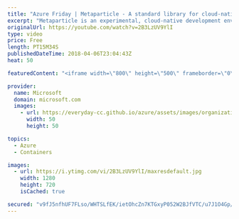```yaml
---
title: "Azure Friday | Metaparticle - A standard library for cloud-native applications on Kubernetes"
excerpt: "Metaparticle is an experimental, cloud-native development environment for democratizing and simplifying the development of reliable distributed applications. It uses a code-first approach, so developers can describe the composite nature of their application with easy to apply patterns and practices to"
originalUrl: https://youtube.com/watch?v=2B3LzUV9YlI
type: video
price: Free
length: PT15M34S
publishedDateTime: 2018-04-06T23:04:43Z
heat: 50

featuredContent: "<iframe width=\"800\" height=\"500\" frameborder=\"0\" src=\"https://www.youtube.com/embed/2B3LzUV9YlI\" allow=\"accelerometer; autoplay; encrypted-media; gyroscope; picture-in-picture\" allowfullscreen></iframe>"

provider:
  name: Microsoft
  domain: microsoft.com
  images:
    - url: https://everyday-cc.github.io/azure/assets/images/organizations/microsoft.com-50x50.jpg
      width: 50
      height: 50

topics:
  - Azure
  - Containers

images:
  - url: https://i.ytimg.com/vi/2B3LzUV9YlI/maxresdefault.jpg
    width: 1280
    height: 720
    isCached: true

secured: "v9fJ5nfhUF7FLso/WHTSLfEK/ietOhcZn7KTGxyP052W2BJfVTC/u7J1O4Gp/Uxfn0DNtFOHu75wMn/W3UpYCdew2rhLOa8cD1ACtCXUtJHFDaRuRDk+Lkw94+Zqty3FPDkOfpUjDyeJtIxjhyWcu4ZCU+QqyYlga3enEeKgfD5xqL6s37M99XJxjIgY+Mt1Ds+kQt8AH+1N+HA7qH+GTQScG7uv/r4VqWN2KhmLwnC2xHGRFAxbKh3YY9D999bIEhNAknd3ywuOuMup19+B+r157mdS5J1n/1w1Jcer4N3xDcKPqzGCrqcmuJnmI9wn8cMPcp0pm8mTEha2pJUTexDaxKZEZ1pJglfPdPCmGqe2fU8gy+TTPKajK9AUJbbv4/h2E6/3xK5BzsqOubMVnEW6dDp9gA9olWMyE62FEr0=;Sim9gFS41medY5lO7Pc0Ag=="
---
```


